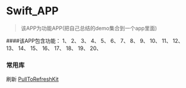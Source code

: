 # Swift_APP
>该APP为功能APP(把自己总结的demo集合到一个app里面)

####该APP包含功能：
	1、
    2、
    3、
    4、
    5、
    6、
    7、
    8、
    9、
    10、
    11、
    12、
    13、
    14、
    15、
    16、
    17、
    18、
    19、
    20、


### 常用库
刷新 [PullToRefreshKit](https://github.com/LeoMobileDeveloper/PullToRefreshKit)

